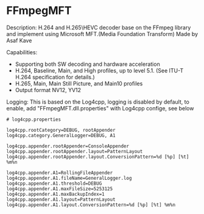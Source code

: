 # FFmpegMFT
Description:
H.264 and H.265\HEVC decoder base on the FFmpeg library and implement using Microsoft MFT.(Media Foundation Transform)
Made by Asaf Kave

Capabilities:
 - Supporting both SW decoding and hardware acceleration 
 - H.264, Baseline, Main, and High profiles, up to level 5.1. (See ITU-T H.264 specification for details.)
 - H.265, Main, Main Still Picture, and Main10 profiles
 - Output format NV12, YV12 


Logging:
This is based on the Log4cpp, logging is disabled by default, to enable, add "FFmpegMFT.dll.properties" with Log4cpp confige, see below

	# log4cpp.properties

	log4cpp.rootCategory=DEBUG, rootAppender
	log4cpp.category.GeneralLogger=DEBUG, A1

	log4cpp.appender.rootAppender=ConsoleAppender
	log4cpp.appender.rootAppender.layout=PatternLayout
	log4cpp.appender.rootAppender.layout.ConversionPattern=%d [%p] [%t] %m%n 

	log4cpp.appender.A1=RollingFileAppender
	log4cpp.appender.A1.fileName=GeneralLogger.log
	log4cpp.appender.A1.threshold=DEBUG
	log4cpp.appender.A1.maxFileSize=5253125
	log4cpp.appender.A1.maxBackupIndex=1
	log4cpp.appender.A1.layout=PatternLayout
	log4cpp.appender.A1.layout.ConversionPattern=%d [%p] [%t] %m%n 
